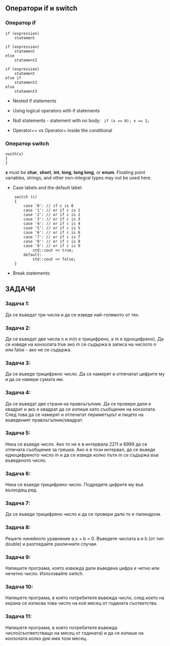 ## Оператори if и switch

### Оператор if
    if (expression)
        statement

    if (expression)
        statement
    else
        statement2

    if (expression)
        statement
    else if
        statement2
    else
        statement3

- Nested if statements

- Using logical operators with if statements

- Null statements - statement with no body:
` if (x == 0);
    x == 1;`

- Operator== vs Operator= inside the conditional


### Оператор switch

    swith(x)
    {
    }
**x** must be  **char**, **short**, **int**, **long**, **long long**, or **enum**. 
Floating point variables, strings, and other non-integral types may not be used here.

- Case labels and the default label:
```
    switch (c)
    {
        case '0': // if c is 0
        case '1': // or if c is 1
        case '2': // or if c is 2
        case '3': // or if c is 3
        case '4': // or if c is 4
        case '5': // or if c is 5
        case '6': // or if c is 6
        case '7': // or if c is 7
        case '8': // or if c is 8
        case '9': // or if c is 9
            std::cout << true;
        default:
            std::cout << false;
    }
```

- Break statements:

## ЗАДАЧИ

### Задача 1:
Да се въведат три числа и да се изведе най-голямото от тях.

### Задача 2:
Да се въведат две числа n и m(n е трицифрено, а m е едноцифрено). Да се изведе на конзолата true ако m се съдържа в записа на числото n или false - ако не се съдържа.

### Задача 3:
Да се въведе трицифрено число. Да се намерят и отпечатат цифрите му и да се намери сумата им.

### Задача 4:
Да се въведат две страни на правоъгълник. Да се провери дали е квадрат и ако е квадрат да се изпише като съобщение на конзолата. След това да се намерят и отпечатат периметърът и лицето на въведеният правоъгълник/квадрат.

### Задача 5:
Нека се въведе число. Ако то не е в интервала 2211 и 8999 да се отпечата съобщение за грешка. Ако е в този интервал, да се въведе едноцифреното число m и да се изведе колко пъти m се съдържа във въведеното число.

### Задача 6:
Нека се въведе трицифрено число. Подредете цифрите му във възходящ ред.

### Задача 7:
Да се въведе трицифрено число и да се провери дали то е палиндром.

### Задача 8:
Решете линейното уравнение a.x + b = 0. Въведете числата a и b (от тип double) и разгледайте различните случаи.

### Задача 9:
Напишете програма, която извежда дали въведена цифра е четно или нечетно число. Използвайте switch.

### Задача 10:
Напишете програма, в която потребителя въвежда число, след което на екрана се изписва това число на кой месец от годината съответства.

### Задача 11:
Напишете програма, в която потребителя въвежда число(съответстващо на месец от годината) и да се изпише на конзолата колко дни има този месец.
